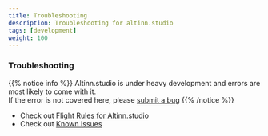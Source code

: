 ```yaml
---
title: Troubleshooting
description: Troubleshooting for altinn.studio
tags: [development]
weight: 100
---
```


### Troubleshooting

{{% notice info %}}
Altinn.studio is under heavy development and errors are most likely to come with it.  
If the error is not covered here, please [submit a bug](https://github.com/Altinn/altinn-studio/issues/new?labels=bug&template=bug_report.md)
{{% /notice %}}

- Check out [Flight Rules for Altinn.studio](../../flightrules/)  
- Check out [Known Issues](../../../known-issues/)